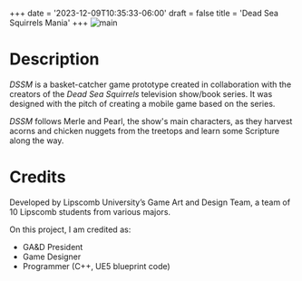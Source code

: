 +++
date = '2023-12-09T10:35:33-06:00'
draft = false
title = 'Dead Sea Squirrels Mania'
+++
![main](/images/DSSM.png)

# Description
*DSSM* is a basket-catcher game prototype created in collaboration with the creators of the *Dead Sea Squirrels* television show/book series. It was designed with the pitch of creating a mobile game based on the series.

*DSSM* follows Merle and Pearl, the show's main characters, as they harvest acorns and chicken nuggets from the treetops and learn some Scripture along the way.

# Credits
Developed by Lipscomb University’s Game Art and Design Team, a team of 10 Lipscomb students from various majors.

On this project, I am credited as:
- GA&D President
- Game Designer
- Programmer (C++, UE5 blueprint code)

